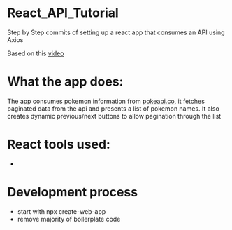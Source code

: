 # React_API_Tutorial
Step by Step commits of setting up a react app that consumes an API using Axios

Based on this [video](https://www.youtube.com/watch?v=o3ZUc7zH8BE&list=PLZlA0Gpn_vH_NT5zPVp18nGe_W9LqBDQK&index=3&ab_channel=WebDevSimplified) 

# What the app does: 
The app consumes pokemon information from [pokeapi.co](https://pokeapi.co/), it fetches paginated data from the api and presents a list of pokemon names.
It also creates dynamic previous/next buttons to allow pagination through the list

# React tools used: 
*


# Development process 
* start with npx create-web-app
* remove majority of boilerplate code 

